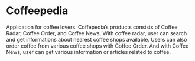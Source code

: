 # Coffeepedia
Application for coffee lovers. Coffepedia’s products consists of Coffee Radar, Coffee Order, and Coffee News. With coffee radar, user can search and get informations about nearest coffee shops available. Users can also order coffee from various coffee shops with Coffee Order. And with Coffee News, user can get various information or articles related to coffee.

